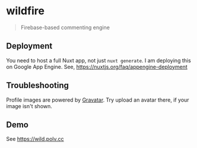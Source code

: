 # wildfire

> Firebase-based commenting engine

## Deployment

You need to host a full Nuxt app, not just `nuxt generate`. I am deploying this on Google App Engine. See, <https://nuxtjs.org/faq/appengine-deployment>

## Troubleshooting

Profile images are powered by [Gravatar](https://gravatar.com/). Try upload an avatar there, if your image isn't shown.

## Demo

See <https://wild.polv.cc>

